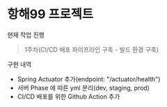 # 항해99 프로젝트

현재 작업 진행 
> 1주차(CI/CD 배포 파이프라인 구축 - 빌드 환경 구축)

구현 내역
* Spring Actuator 추가(endpoint: "/actuator/health")
* 서버 Phase 에 따른 yml 분리(dev, staging, prod)
* CI/CD 배포를 위한 Github Action 추가